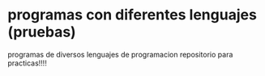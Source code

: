 # programas con diferentes lenguajes (pruebas)
 programas de diversos lenguajes de programacion 
repositorio para practicas!!!! 
